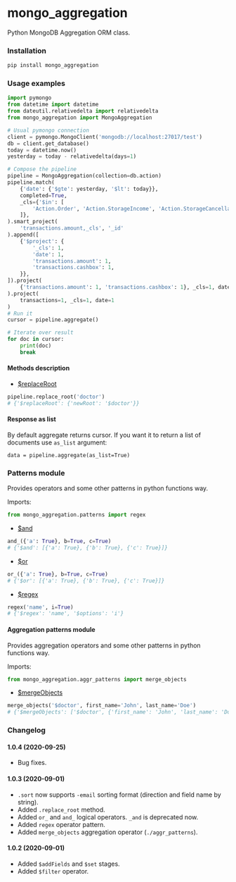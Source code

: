 # mongo_aggregation
Python MongoDB Aggregation ORM class.

### Installation

```bash
pip install mongo_aggregation
```

### Usage examples

```python
import pymongo
from datetime import datetime
from dateutil.relativedelta import relativedelta
from mongo_aggregation import MongoAggregation

# Usual pymongo connection
client = pymongo.MongoClient('mongodb://localhost:27017/test')
db = client.get_database()
today = datetime.now()
yesterday = today - relativedelta(days=1)

# Compose the pipeline
pipeline = MongoAggregation(collection=db.action)
pipeline.match(
    {'date': {'$gte': yesterday, '$lt': today}},
    completed=True,
    _cls={'$in': [
        'Action.Order', 'Action.StorageIncome', 'Action.StorageCancellation', 'Action.StorageMovementOutcome'
    ]},
).smart_project(
    'transactions.amount,_cls', '_id'
).append([
    {'$project': {
        '_cls': 1,
        'date': 1,
        'transactions.amount': 1,
        'transactions.cashbox': 1,
    }},
]).project(
    {'transactions.amount': 1, 'transactions.cashbox': 1}, _cls=1, date=1
).project(
    transactions=1, _cls=1, date=1
)
# Run it
cursor = pipeline.aggregate()

# Iterate over result
for doc in cursor:
    print(doc)
    break
```

#### Methods description

- [$replaceRoot](https://docs.mongodb.com/manual/reference/operator/aggregation/replaceRoot/)
```python
pipeline.replace_root('doctor')
# {'$replaceRoot': {'newRoot': '$doctor'}}
```

#### Response as list

By default aggregate returns cursor. If you want it to return a list of documents use `as_list` argument:
```
data = pipeline.aggregate(as_list=True)
```

### Patterns module

Provides operators and some other patterns in python functions way.

Imports:
```python
from mongo_aggregation.patterns import regex
```

- [$and](https://docs.mongodb.com/manual/reference/operator/query/and/)
```python
and_({'a': True}, b=True, c=True)
# {'$and': [{'a': True}, {'b': True}, {'c': True}]}
```

- [$or](https://docs.mongodb.com/manual/reference/operator/query/or/)
```python
or_({'a': True}, b=True, c=True)
# {'$or': [{'a': True}, {'b': True}, {'c': True}]}
```

- [$regex](https://docs.mongodb.com/manual/reference/operator/query/regex/)
```python
regex('name', i=True)
# {'$regex': 'name', '$options': 'i'}
```

#### Aggregation patterns module
Provides aggregation operators and some other patterns in python functions way.

Imports:
```python
from mongo_aggregation.aggr_patterns import merge_objects
```

- [$mergeObjects](https://docs.mongodb.com/manual/reference/operator/aggregation/mergeObjects/)
```python
merge_objects('$doctor', first_name='John', last_name='Doe')
# {'$mergeObjects': ['$doctor', {'first_name': 'John', 'last_name': 'Doe'}]}
```

### Changelog

#### 1.0.4 (2020-09-25)

- Bug fixes.

#### 1.0.3 (2020-09-01)

- `.sort` now supports `-email` sorting format (direction and field name by string).
- Added `.replace_root` method.
- Added `or_` and `and_` logical operators. `_and` is deprecated now.
- Added `regex` operator pattern.
- Added `merge_objects` aggregation operator (`./aggr_patterns`).

#### 1.0.2 (2020-09-01)

- Added `$addFields` and `$set` stages.
- Added `$filter` operator.